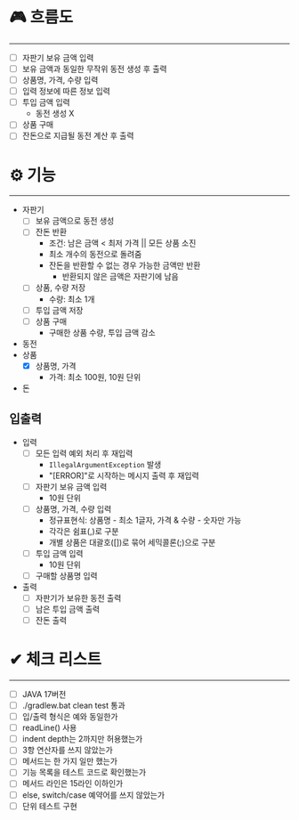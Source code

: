 # 🎮 흐름도

---

- [ ] 자판기 보유 금액 입력
- [ ] 보유 금액과 동일한 무작위 동전 생성 후 출력
- [ ] 상품명, 가격, 수량 입력
- [ ] 입력 정보에 따른 정보 입력
- [ ] 투입 금액 입력
    - 동전 생성 X
- [ ] 상품 구매
- [ ] 잔돈으로 지급될 동전 계산 후 출력

# ⚙ 기능

---

- 자판기
    - [ ] 보유 금액으로 동전 생성
    - [ ] 잔돈 반환
        - 조건: 남은 금액 < 최저 가격 || 모든 상품 소진
        - 최소 개수의 동전으로 돌려줌
        - 잔돈을 반환할 수 없는 경우 가능한 금액만 반환
            - 반환되지 않은 금액은 자판기에 남음
    - [ ] 상품, 수량 저장
        - 수량: 최소 1개
    - [ ] 투입 금액 저장
    - [ ] 상품 구매
        - 구매한 상품 수량, 투입 금액 감소
- 동전
- 상품
    - [x] 상품명, 가격
        - 가격: 최소 100원, 10원 단위
- 돈

## 입출력

- 입력
    - [ ] 모든 입력 예외 처리 후 재입력
        - `IllegalArgumentException` 발생
        - "[ERROR]"로 시작하는 메시지 출력 후 재입력
    - [ ] 자판기 보유 금액 입력
        - 10원 단위
    - [ ] 상품명, 가격, 수량 입력
        - 정규표현식: 상품명 - 최소 1글자, 가격 & 수량 - 숫자만 가능
        - 각각은 쉼표(,)로 구분
        - 개별 상품은 대괄호([])로 묶어 세믹콜론(;)으로 구분
    - [ ] 투입 금액 입력
        - 10원 단위
    - [ ] 구매할 상품명 입력
- 출력
    - [ ] 자판기가 보유한 동전 출력
    - [ ] 남은 투입 금액 출력
    - [ ] 잔돈 출력

# ✔ 체크 리스트

---

- [ ] JAVA 17버전
- [ ] ./gradlew.bat clean test 통과
- [ ] 입/출력 형식은 예와 동일한가
- [ ] readLine() 사용
- [ ] indent depth는 2까지만 허용했는가
- [ ] 3항 연산자를 쓰지 않았는가
- [ ] 메서드는 한 가지 일만 했는가
- [ ] 기능 목록을 테스트 코드로 확인했는가
- [ ] 메서드 라인은 15라인 이하인가
- [ ] else, switch/case 예약어를 쓰지 않았는가
- [ ] 단위 테스트 구현